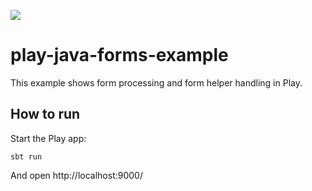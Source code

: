 [<img src="https://img.shields.io/travis/playframework/play-java-forms-example.svg"/>](https://travis-ci.org/playframework/play-java-forms-example)

# play-java-forms-example

This example shows form processing and form helper handling in Play.

## How to run

Start the Play app:

```
sbt run
```

And open http://localhost:9000/
